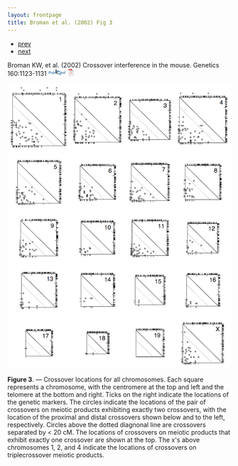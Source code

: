 ```yaml
---
layout: frontpage
title: Broman et al. (2002) Fig 3
---
```


<div class="navbar">
  <div class="navbar-inner">
      <ul class="nav">
          <li><a href="xchr_fig2.html">prev</a></li>
          <li><a href="rqtlexper_fig1.html">next</a></li>
      </ul>
  </div>
</div>

Broman KW, et al.
(2002) Crossover interference in the mouse.  Genetics
160:1123-1131
[![PubMed](../pubmed-icon.png)](http://www.ncbi.nlm.nih.gov/pubmed/11901128)
[![pdf (165k)](../pdf-icon.png)](http://www.biostat.wisc.edu/~kbroman/publications/mousebc.pdf)

![Broman et al. (2002) Fig 3](../../assets/bigpubpics/mousebc_fig3_lg.png)

**Figure 3**. &mdash; Crossover locations for all chromosomes.  Each square
represents a chromosome, with the centromere at the top and left and
the telomere at the bottom and right. Ticks on the right indicate the
locations of the genetic markers.  The circles indicate the locations
of the pair of crossovers on meiotic products exhibiting exactly two
crossovers, with the location of the proximal and distal crossovers
shown below and to the left, respectively. Circles above the dotted
diagnonal line are crossovers separated by < 20 cM. The locations of
crossovers on meiotic products that exhibit exactly one crossover are
shown at the top. The x's above chromosomes 1, 2, and 4 indicate the
locations of crossovers on triplecrossover meiotic products.
